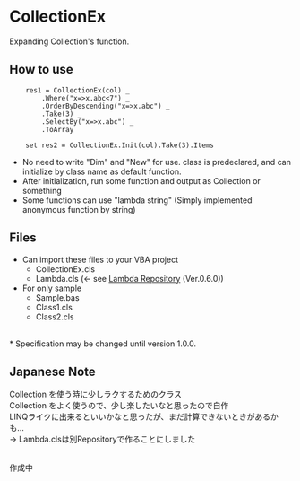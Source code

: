 # CollectionEx
Expanding Collection's function.


## How to use
~~~
    res1 = CollectionEx(col) _
        .Where("x=>x.abc<7") _
        .OrderByDescending("x=>x.abc") _
        .Take(3) _
        .SelectBy("x=>x.abc") _
        .ToArray
    
    set res2 = CollectionEx.Init(col).Take(3).Items
~~~

 - No need to write "Dim" and "New" for use.  class is predeclared, and can initialize by class name as default function. 
 - After initialization, run some function and output as Collection or something
 -  Some functions can use "lambda string" (Simply implemented anonymous function by string)
 
## Files
 - Can import these files to your VBA project
    - CollectionEx.cls
    - Lambda.cls (<- see [Lambda Repository](https://github.com/yyukki5/Lambda)  (Ver.0.6.0))
 - For only sample
    - Sample.bas
    - Class1.cls
    - Class2.cls

<br>
 * Specification may be changed until version 1.0.0.

## Japanese Note
Collection を使う時に少しラクするためのクラス  
Collection をよく使うので、少し楽したいなと思ったので自作  
LINQライクに出来るといいかなと思ったが、まだ計算できないときがあるかも...  
→ Lambda.clsは別Repositoryで作ることにしました

<br>
作成中
